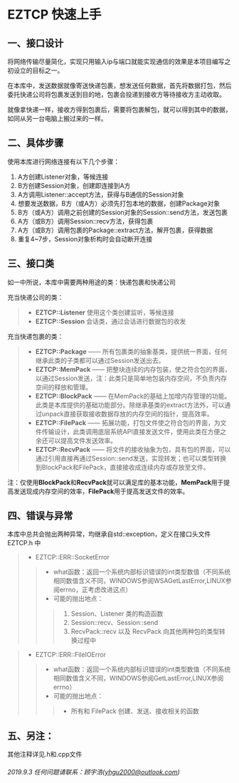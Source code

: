 # EZTCP 快速上手

## 一、接口设计

将网络传输尽量简化，实现只用输入ip与端口就能实现通信的效果是本项目编写之初设立的目标之一。

在本库中，发送数据就像寄送快递包裹，想发送任何数据，首先将数据打包，然后委托快递公司将包裹发送到目的地，包裹会投递到接收方等待接收方主动收取。

就像拿快递一样，接收方得到包裹后，需要将包裹解包，就可以得到其中的数据，如同从另一台电脑上搬过来的一样。

## 二、具体步骤

使用本库进行网络连接有以下几个步骤：

1. A方创建Listener对象，等候连接
2. B方创建Session对象，创建即连接到A方
3. A方调用Listener::accept方法，获得与B通信的Session对象
4. 想要发送数据，B方（或A方）必须先打包本地的数据，创建Package对象
5. B方（或A方）调用之前创建的Session对象的Session::send方法，发送包裹
6. A方（或B方）调用Session::recv方法，获得包裹
7. A方（或B方）调用包裹的Package::extract方法，解开包裹，获得数据
8. 重复4~7步，Session对象析构时会自动断开连接

## 三、接口类

如一中所说，本库中需要两种用途的类：快递包裹和快递公司

充当快递公司的类：
> + **EZTCP::Listener** 使用这个类创建监听，等候连接
> + **EZTCP::Session** 会话类，通过会话进行数据包的收发

充当快递包裹的类：
> + **EZTCP::Package** ―― 所有包裹类的抽象基类，提供统一界面，任何继承此类的子类都可以通过Session发送出去。
> + **EZTCP::MemPack** ―― 把整块连续的内存包装，使之符合包的界面，以通过Session发送，注：此类只是简单地包装内存空间，不负责内存空间的释放和管理。
> + **EZTCP::BlockPack** ―― 在MemPack的基础上加增内存管理的功能。此类是本库提供的基础功能部分。除继承基类的extract方法外，可以通过unpack直接获取接收数据存放的内存空间的指针，提高效率。
> + **EZTCP::FilePack** ―― 拓展功能，打包文件使之符合包的界面，为文件传输设计，此类调用底层系统API直接发送文件，使用此类在方便之余还可以提高文件发送效率。
> + **EZTCP::RecvPack** ―― 将文件的接收抽象为包，具有包的界面，可以通过引用直接再通过Session::send发送，实现转发；也可以类型转换到BlockPack和FilePack，直接接收成连续内存或存放至文件。

注：仅使用**BlockPack**和**RecvPack**就可以满足库的基本功能，**MemPack**用于提高发送现成内存空间的效率，**FilePack**用于提高发送文件的效率。

## 四、错误与异常

本库中总共会抛出两种异常，均继承自std::exception，定义在接口头文件 EZTCP.h 中

> + EZTCP\::ERR::SocketError
>> + what函数：返回一个系统内部标识错误的int类型数值（不同系统相同数值含义不同，WINDOWS参阅WSAGetLastError,LINUX参阅errno，正考虑改进这点）
>> + 可能的抛出地点：
>>> 1. Session、Listener 类的构造函数
>>> 2. Session::recv、Session::send
>>> 3. RecvPack::recv 以及 RecvPack 向其他两种包的类型转换过程中

> + EZTCP\::ERR::FileIOError
>> + what函数：返回一个系统内部标识错误的int类型数值（不同系统相同数值含义不同，WINDOWS参阅GetLastError,LINUX参阅errno）
>> + 可能的抛出地点：
>>> + 所有和 FilePack 创建、发送、接收相关的函数

## 五、另注：

其他注释详见.h和.cpp文件

###### 2019.9.3 任何问题请联系：顾宇浩(yhgu2000@outlook.com)
